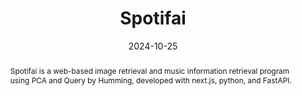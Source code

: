 ---
title:          "Spotifai"
date:           2024-10-25
selected:       false
abstract: >-
  Spotifai is a web-based image retrieval and music information retrieval program using PCA and Query by Humming, developed with next.js, python, and FastAPI. 
cover:          /assets/images/covers/image.png
links:
  Code: https://github.com/Sanesasaha/Spotifai
---